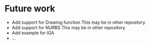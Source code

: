 # Future work
* Add support for Drawing function
    This may be in other repository.
* Add support for NURBS
    This may be in other repository.
* Add example for IGA
* ...
